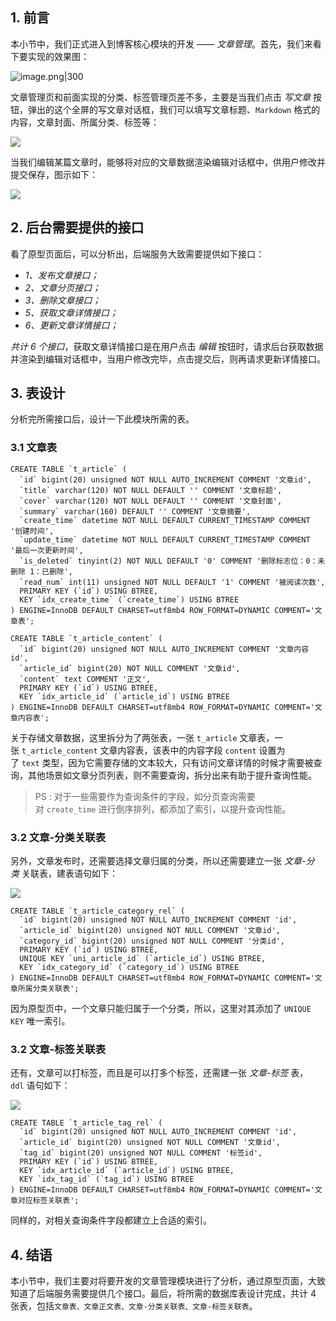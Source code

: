 ## 1. 前言

本小节中，我们正式进入到博客核心模块的开发 —— _文章管理_。首先，我们来看下要实现的效果图：

![image.png|300](https://my-obsidian-image.oss-cn-guangzhou.aliyuncs.com/2024/04/0213415d68b8e98a9e466b1342939455.png)


文章管理页和前面实现的分类、标签管理页差不多，主要是当我们点击 _写文章_ 按钮，弹出的这个全屏的写文章对话框，我们可以填写文章标题、`Markdown` 格式的内容，文章封面、所属分类、标签等：

![](https://img.quanxiaoha.com/quanxiaoha/169708123804957)

当我们编辑某篇文章时，能够将对应的文章数据渲染编辑对话框中，供用户修改并提交保存，图示如下：

![](https://img.quanxiaoha.com/quanxiaoha/169708343216683)

## 2. 后台需要提供的接口

看了原型页面后，可以分析出，后端服务大致需要提供如下接口：

- _1、发布文章接口；_
- _2、文章分页接口；_
- _3、删除文章接口；_
- _5、获取文章详情接口；_
- _6、更新文章详情接口；_

_共计 6 个接口_，获取文章详情接口是在用户点击 _编辑_ 按钮时，请求后台获取数据并渲染到编辑对话框中，当用户修改完毕，点击提交后，则再请求更新详情接口。

## 3. 表设计

分析完所需接口后，设计一下此模块所需的表。

### 3.1 文章表

```mysql
CREATE TABLE `t_article` (
  `id` bigint(20) unsigned NOT NULL AUTO_INCREMENT COMMENT '文章id',
  `title` varchar(120) NOT NULL DEFAULT '' COMMENT '文章标题',
  `cover` varchar(120) NOT NULL DEFAULT '' COMMENT '文章封面',
  `summary` varchar(160) DEFAULT '' COMMENT '文章摘要',
  `create_time` datetime NOT NULL DEFAULT CURRENT_TIMESTAMP COMMENT '创建时间',
  `update_time` datetime NOT NULL DEFAULT CURRENT_TIMESTAMP COMMENT '最后一次更新时间',
  `is_deleted` tinyint(2) NOT NULL DEFAULT '0' COMMENT '删除标志位：0：未删除 1：已删除',
  `read_num` int(11) unsigned NOT NULL DEFAULT '1' COMMENT '被阅读次数',
  PRIMARY KEY (`id`) USING BTREE,
  KEY `idx_create_time` (`create_time`) USING BTREE
) ENGINE=InnoDB DEFAULT CHARSET=utf8mb4 ROW_FORMAT=DYNAMIC COMMENT='文章表';
```

```mysql
CREATE TABLE `t_article_content` (
  `id` bigint(20) unsigned NOT NULL AUTO_INCREMENT COMMENT '文章内容id',
  `article_id` bigint(20) NOT NULL COMMENT '文章id',
  `content` text COMMENT '正文',
  PRIMARY KEY (`id`) USING BTREE,
  KEY `idx_article_id` (`article_id`) USING BTREE
) ENGINE=InnoDB DEFAULT CHARSET=utf8mb4 ROW_FORMAT=DYNAMIC COMMENT='文章内容表';
```

关于存储文章数据，这里拆分为了两张表，一张 `t_article` 文章表，一张 `t_article_content` 文章内容表，该表中的内容字段 `content` 设置为了 `text` 类型，因为它需要存储的文本较大，只有访问文章详情的时候才需要被查询，其他场景如文章分页列表，则不需要查询，拆分出来有助于提升查询性能。

> PS : 对于一些需要作为查询条件的字段，如分页查询需要对 `create_time` 进行倒序排列，都添加了索引，以提升查询性能。

### 3.2 文章-分类关联表

另外，文章发布时，还需要选择文章归属的分类，所以还需要建立一张 _文章-分类_ 关联表，建表语句如下：

![](https://img.quanxiaoha.com/quanxiaoha/169708426333646)

```mysql
CREATE TABLE `t_article_category_rel` (
  `id` bigint(20) unsigned NOT NULL AUTO_INCREMENT COMMENT 'id',
  `article_id` bigint(20) unsigned NOT NULL COMMENT '文章id',
  `category_id` bigint(20) unsigned NOT NULL COMMENT '分类id',
  PRIMARY KEY (`id`) USING BTREE,
  UNIQUE KEY `uni_article_id` (`article_id`) USING BTREE,
  KEY `idx_category_id` (`category_id`) USING BTREE
) ENGINE=InnoDB DEFAULT CHARSET=utf8mb4 ROW_FORMAT=DYNAMIC COMMENT='文章所属分类关联表';
```

因为原型页中，一个文章只能归属于一个分类，所以，这里对其添加了 `UNIQUE KEY` 唯一索引。

### 3.2 文章-标签关联表

还有，文章可以打标签，而且是可以打多个标签，还需建一张 _文章-标签_ 表，`ddl` 语句如下：

![](https://img.quanxiaoha.com/quanxiaoha/169708512483326)

```mysql
CREATE TABLE `t_article_tag_rel` (
  `id` bigint(20) unsigned NOT NULL AUTO_INCREMENT COMMENT 'id',
  `article_id` bigint(20) unsigned NOT NULL COMMENT '文章id',
  `tag_id` bigint(20) unsigned NOT NULL COMMENT '标签id',
  PRIMARY KEY (`id`) USING BTREE,
  KEY `idx_article_id` (`article_id`) USING BTREE,
  KEY `idx_tag_id` (`tag_id`) USING BTREE
) ENGINE=InnoDB DEFAULT CHARSET=utf8mb4 ROW_FORMAT=DYNAMIC COMMENT='文章对应标签关联表';
```

同样的，对相关查询条件字段都建立上合适的索引。

## 4. 结语

本小节中，我们主要对将要开发的文章管理模块进行了分析，通过原型页面，大致知道了后端服务需要提供几个接口。最后，将所需的数据库表设计完成，共计 4 张表，包括`文章表、文章正文表、文章-分类关联表、文章-标签关联表`。